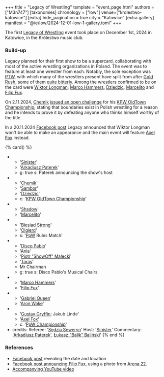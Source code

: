 +++
title = "Legacy of Wrestling"
template = "event_page.html"
authors = ["M3n747"]
[taxonomies]
chronology = ["low"]
venue=["krolestwo-katowice"]
[extra]
hide_pagination = true
city = "Katowice"
[extra.gallery]
manifest = "@/e/low/2024-12-01-low-1-gallery.toml"
+++

The first [Legacy of Wrestling](@/o/low.md) event took place on December 1st, 2024 in Katowice, in the Królestwo music club.

### Build-up

Legacy planned for their first show to be a supercard, collaborating with most of the active wrestling organizations in Poland. The event was to feature at least one wrestler from each.
Notably, the sole exception was [PTW](@/o/ptw.md), with which many of the wrestlers present have split from after [Gold Rush](@/e/ptw/2024-02-03-ptw-5-gold-rush.md), some of them [quite bitterly](@/a/ptw-exits.md).
Among the wrestlers confirmed to be on the card were [Wiktor Longman](@/w/wiktor-longman.md), [Marco Hammers](@/w/marco-hammers.md), [Dziedzic](@/w/dziedzic.md), [Marcelito](@/w/marcelito.md) and [Filip Fux](@/w/filip-fux.md).

On 2.11.2024, [Chemik](@/w/chemik.md) [issued an open challenge][yt-chemik-challenge] for his [KPW OldTown Championship](@/c/kpw-old-town-championship.md), stating that boundaries exist in Polish wrestling for a reason and he intends to prove it by defeating anyone who thinks himself worthy of the title.

In a 20.11.2024 [Facebook post][no-longman-but-axel] Legacy announced that Wiktor Longman won't be able to make an appearance and the main event will feature [Axel Fox](@/w/axel-fox.md) instead.


{% card() %}
- - '[Sinister](@/w/sinister.md)'
  - '[Arkadiusz Paterek](@/w/arek-paterek.md)'
  - g: true
    s: Paterek announcing the show's host
- - '[Chemik](@/w/chemik.md)'
  - '[Sambor](@/w/sambor.md)'
  - '[Dziedzic](@/w/dziedzic.md)'
  - c: '[KPW OldTown Championship](@/c/kpw-old-town-championship.md)'
- - '[Shadow](@/w/shadow.md)'
  - '[Marcelito](@/w/marcelito.md)'
- - '[Biesiad Strong](@/w/biesiad.md)'
  - '[Olgierd](@/w/olgierd.md)'
  - s: '[PpW](@/o/ppw.md) Rules Match'
- - '[Disco Pablo](@/w/disco-pablo.md)'
  - 'Ania'
  - '[Piotr "ShowOff" Małecki](@/w/piotr-malecki.md)'
  - '[Taras](@/w/taras.md)'
  - Mr Chairman
  - g: true
    s: Disco Pablo's Musical Chairs
- - '[Marco Hammers](@/w/marco-hammers.md)'
  - '[Filip Fux](@/w/filip-fux.md)'
- - '[Gabriel Queen](@/w/gabriel-queen.md)'
  - '[Aron Wake](@/w/aron-wake.md)'
- - '[Gustav Gryffin](@/w/gustav-gryffin.md); Jakub Linde'
  - '[Axel Fox](@/w/axel-fox.md)'
  - c: '[PpW Championship](@/c/ppw-championship.md)'
- credits:
    Referee: '[Sędzia Seweryn](@/w/sedzia-seweryn.md)'
    Host: '[Sinister](@/w/sinister.md)'
    Commentary: '[Arkadiusz Paterek](@/w/arek-paterek.md)', [Łukasz "Balik" Baliński](@/w/lukasz-balinski.md)'
{% end %}

### References

* [Facebook post](https://www.facebook.com/permalink.php?story_fbid=953679250090327&id=61564064601704&substory_index=953679250090327) revealing the date and location
* [Facebook post announcing Filip Fux](https://www.facebook.com/legacyofwrestlingpl/posts/pfbid02bYTyBjkfvHM6T855SevFgttXzRVqKgD962qh3Y8GGwDnt3KueYr7zy3ohmfRa9Krl), using a photo from [Arena 22](@/e/kpw/2023-05-19-kpw-arena-22.md).
* [Accompanying YouTube video](https://www.youtube.com/watch?v=VltQ9RVeoOk)

[yt-chemik-challenge]: https://www.youtube.com/watch?v=QwlnIhkcN40
[no-longman-but-axel]: https://www.facebook.com/61564064601704/posts/pfbid0yvLfMWzEZ7YpKkm82eBGxai61SL9AaBEh38RxJU7iS1bYAxQKqntyrMfwQLPhzUpl
